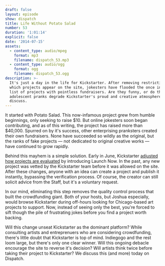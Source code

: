 ```yaml
---
draft: false
layout: episode
show: dispatch
title: Life Without Potato Salad
number: 53
duration: '1:01:14'
explicit: false
date: '2014-07-15'
assets:
  - content_type: audio/mpeg
    format: mp3
    filename: dispatch_53.mp3
  - content_type: audio/ogg
    format: ogg
    filename: dispatch_53.ogg
description: >-
  It's just a day in the life for Kickstarter. After removing restrictions on
  which projects appear on the site, jokesters have flooded the once interesting
  list of projects with pointless fundraisers. Are they funny, or do these
  adolescent pranks degrade Kickstarter's proud and creative atmosphere? We
  discuss.
---
```

It started with Potato Salad. This now-infamous project grew from humble beginnings, only seeking to raise $10. But online jokesters soon began contributing, and as of this writing, the project has raised more than $40,000. Spurred on by it's success, other enterprising pranksters created their own fundraisers. None have succeeded so wildly as the original, but the ranks of fake projects &mdash; not dedicated to original creative works &mdash; have continued to grow rapidly.

Behind this mayhem is a simple solution. Early in June, Kickstarter [adjusted how projects are evaluated](https://www.kickstarter.com/blog/introducing-launch-now-and-simplified-rules-0) by introducing Launch Now. In the past, any new project was vetted by the Kickstarter team before it was allowed on the site. After these changes, anyone with an idea can create a project and publish it instantly, bypassing the verification process. Of course, the creator can still solicit advice from the Staff, but it's a voluntary request.

In our mind, eliminating this step removes the quality control process that built the crowdfunding giant. Both of your hosts, but Joshua especially, would browse Kickstarter during off-hours looking for Chicago-based art projects to support. Now, instead of seeing only the best, you're forced to sift though the pile of frustrating jokes before you find a project worth backing.

Will this change unseat Kickstarter as the dominant platform? While consulting artists and entreprenuers who are considering crowdfunding, there's little doubt that Kickstarter is top of mind. Indiegogo and the rest loom large, but there's only one clear winner. Will this ongoing debacle encourage the site to reverse it's decision? Will artists think twice before taking their project to Kickstarter? We discuss this (and more) today on Dispatch.